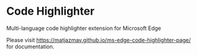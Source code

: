 # Code Highlighter
Multi-language code highlighter extension for Microsoft Edge

Please visit https://matjazmav.github.io/ms-edge-code-highlighter-page/ for documentation.

